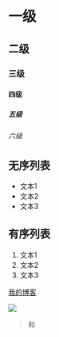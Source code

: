 # 一级
## 二级
### 三级
#### 四级
##### 五级
###### 六级

## 无序列表
- 文本1
- 文本2
- 文本3

## 有序列表
1. 文本1
2. 文本2
3. 文本3

[我的博客](http://renxuelong.github.io/)

![](http://ww3.sinaimg.cn/bmiddle/b2e66aedgw1f1nebj0vlbj20q90sg0xa.jpg)

>和

